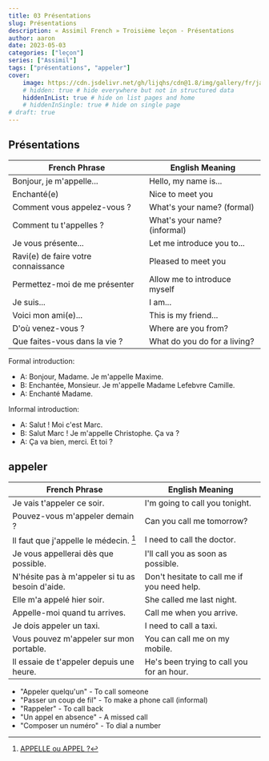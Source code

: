 ```yaml
---
title: 03 Présentations
slug: Présentations
description: « Assimil French » Troisième leçon - Présentations
author: aaron
date: 2023-05-03
categories: ["leçon"]
series: ["Assimil"]
tags: ["présentations", "appeler"]
cover: 
    image: https://cdn.jsdelivr.net/gh/lijqhs/cdn@1.8/img/gallery/fr/jace-afsoon-nuOdDlVCpDU-unsplash.jpg
    # hidden: true # hide everywhere but not in structured data
    hiddenInList: true # hide on list pages and home
    # hiddenInSingle: true # hide on single page
# draft: true
---
```


## Présentations

| French Phrase | English Meaning |
|---------------|-----------------|
| Bonjour, je m'appelle... | Hello, my name is... |
| Enchanté(e) | Nice to meet you |
| Comment vous appelez-vous ? | What's your name? (formal) |
| Comment tu t'appelles ? | What's your name? (informal) |
| Je vous présente... | Let me introduce you to... |
| Ravi(e) de faire votre connaissance | Pleased to meet you |
| Permettez-moi de me présenter | Allow me to introduce myself |
| Je suis... | I am... |
| Voici mon ami(e)... | This is my friend... |
| D'où venez-vous ? | Where are you from? |
| Que faites-vous dans la vie ? | What do you do for a living? |

Formal introduction:
- A: Bonjour, Madame. Je m'appelle Maxime.
- B: Enchantée, Monsieur. Je m'appelle Madame Lefebvre Camille.
- A: Enchanté Madame.

Informal introduction:
- A: Salut ! Moi c'est Marc.
- B: Salut Marc ! Je m'appelle Christophe. Ça va ?
- A: Ça va bien, merci. Et toi ?

## appeler

| French Phrase | English Meaning |
|---------------|-----------------|
| Je vais t'appeler ce soir. | I'm going to call you tonight. |
| Pouvez-vous m'appeler demain ? | Can you call me tomorrow? |
| Il faut que j'appelle le médecin. [^1]| I need to call the doctor. |
| Je vous appellerai dès que possible. | I'll call you as soon as possible. |
| N'hésite pas à m'appeler si tu as besoin d'aide. | Don't hesitate to call me if you need help. |
| Elle m'a appelé hier soir. | She called me last night. |
| Appelle-moi quand tu arrives. | Call me when you arrive. |
| Je dois appeler un taxi. | I need to call a taxi. |
| Vous pouvez m'appeler sur mon portable. | You can call me on my mobile. |
| Il essaie de t'appeler depuis une heure. | He's been trying to call you for an hour. |

- "Appeler quelqu'un" - To call someone
- "Passer un coup de fil" - To make a phone call (informal)
- "Rappeler" - To call back
- "Un appel en absence" - A missed call
- "Composer un numéro" - To dial a number

[^1]: [APPELLE  ou APPEL ?](https://www.francaisfacile.com/exercices/exercice-francais-2/exercice-francais-61134.php)